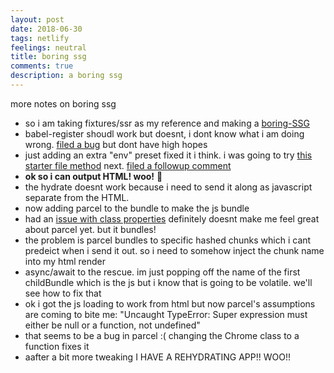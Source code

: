 ```yaml
---
layout: post
date: 2018-06-30
tags: netlify
feelings: neutral
title: boring ssg
comments: true
description: a boring ssg
---
```


more notes on boring ssg

- so i am taking fixtures/ssr as my reference and making a [boring-SSG](https://github.com/sw-yx/boring-SSG)
- babel-register shoudl work but doesnt, i dont know what i am doing wrong. [filed a bug](https://github.com/babel/babel/issues/8241) but dont have high hopes
- just adding an extra "env" preset fixed it i think. i was going to try [this starter file method](https://timonweb.com/posts/how-to-enable-es6-imports-in-nodejs/) next. [filed a followup comment](https://github.com/babel/babel/issues/8241)
- **ok so i can output HTML! woo!** 🎉
- the hydrate doesnt work because i need to send it along as javascript separate from the HTML.
- now adding parcel to the bundle to make the js bundle
- had an [issue with class properties](https://github.com/parcel-bundler/parcel/issues/867) definitely doesnt make me feel great about parcel yet. but it bundles!
- the problem is parcel bundles to specific hashed chunks which i cant predeict when i send it out. so i need to somehow inject the chunk name into my html render
- async/await to the rescue. im just popping off the name of the first childBundle which is the js but i know that is going to be volatile. we'll see how to fix that
- ok i got the js loading to work from html but now parcel's assumptions are coming to bite me: "Uncaught TypeError: Super expression must either be null or a function, not undefined"
- that seems to be a bug in parcel :(  changing the Chrome class to a function fixes it
- aafter a bit more tweaking I HAVE A REHYDRATING APP!! WOO!!
